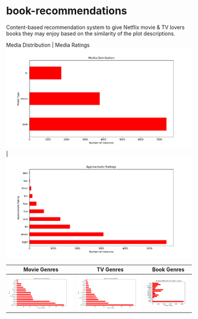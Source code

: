 # book-recommendations
Content-based recommendation system to give Netflix movie & TV lovers books they may enjoy based on the similarity of the plot descriptions. 

Media Distribution  |   Media Ratings
![alt_text](graphs/media_distribution.png) | ![alt_text](graphs/rounded_ratings.png) 

Movie Genres        |  TV Genres  |  Book Genres    
:-------------------------:|:-------------------------:|:-------------------------:
![alt_text](graphs/netflix_movie_genres.png)  | ![alt_text](graphs/netflix_tv_genres.png) | ![alt_text](graphs/goodreads.png)


